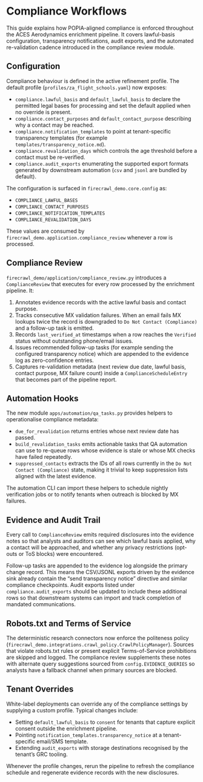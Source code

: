 # Compliance Workflows

This guide explains how POPIA-aligned compliance is enforced throughout the
ACES Aerodynamics enrichment pipeline. It covers lawful-basis configuration,
transparency notifications, audit exports, and the automated re-validation
cadence introduced in the compliance review module.

## Configuration

Compliance behaviour is defined in the active refinement profile. The default
profile (`profiles/za_flight_schools.yaml`) now exposes:

- `compliance.lawful_basis` and `default_lawful_basis` to declare the permitted
  legal bases for processing and set the default applied when no override is
  present.
- `compliance.contact_purposes` and `default_contact_purpose` describing why a
  contact may be reached.
- `compliance.notification_templates` to point at tenant-specific transparency
  templates (for example `templates/transparency_notice.md`).
- `compliance.revalidation_days` which controls the age threshold before a
  contact must be re-verified.
- `compliance.audit_exports` enumerating the supported export formats generated
  by downstream automation (`csv` and `jsonl` are bundled by default).

The configuration is surfaced in `firecrawl_demo.core.config` as:

- `COMPLIANCE_LAWFUL_BASES`
- `COMPLIANCE_CONTACT_PURPOSES`
- `COMPLIANCE_NOTIFICATION_TEMPLATES`
- `COMPLIANCE_REVALIDATION_DAYS`

These values are consumed by `firecrawl_demo.application.compliance_review`
whenever a row is processed.

## Compliance Review

`firecrawl_demo/application/compliance_review.py` introduces a
`ComplianceReview` that executes for every row processed by the enrichment
pipeline. It:

1. Annotates evidence records with the active lawful basis and contact purpose.
2. Tracks consecutive MX validation failures. When an email fails MX lookups
   twice the record is downgraded to `Do Not Contact (Compliance)` and a
   follow-up task is emitted.
3. Records `last_verified_at` timestamps when a row reaches the `Verified`
   status without outstanding phone/email issues.
4. Issues recommended follow-up tasks (for example sending the configured
   transparency notice) which are appended to the evidence log as
   zero-confidence entries.
5. Captures re-validation metadata (next review due date, lawful basis, contact
   purpose, MX failure count) inside a `ComplianceScheduleEntry` that becomes
   part of the pipeline report.

## Automation Hooks

The new module `apps/automation/qa_tasks.py` provides helpers to operationalise
compliance metadata:

- `due_for_revalidation` returns entries whose next review date has passed.
- `build_revalidation_tasks` emits actionable tasks that QA automation can use
  to re-queue rows whose evidence is stale or whose MX checks have failed
  repeatedly.
- `suppressed_contacts` extracts the IDs of all rows currently in the
  `Do Not Contact (Compliance)` state, making it trivial to keep suppression
  lists aligned with the latest evidence.

The automation CLI can import these helpers to schedule nightly verification
jobs or to notify tenants when outreach is blocked by MX failures.

## Evidence and Audit Trail

Every call to `ComplianceReview` emits required disclosures into the evidence
notes so that analysts and auditors can see which lawful basis applied, why a
contact will be approached, and whether any privacy restrictions (opt-outs or
ToS blocks) were encountered.

Follow-up tasks are appended to the evidence log alongside the primary change
record. This means the CSV/JSONL exports driven by the evidence sink already
contain the “send transparency notice” directive and similar compliance
checkpoints. Audit exports listed under `compliance.audit_exports` should be
updated to include these additional rows so that downstream systems can import
and track completion of mandated communications.

## Robots.txt and Terms of Service

The deterministic research connectors now enforce the politeness policy
(`firecrawl_demo.integrations.crawl_policy.CrawlPolicyManager`). Sources that
violate robots.txt rules or present explicit Terms-of-Service prohibitions are
skipped and logged. The compliance review supplements these notes with alternate
query suggestions sourced from `config.EVIDENCE_QUERIES` so analysts have a
fallback channel when primary sources are blocked.

## Tenant Overrides

White-label deployments can override any of the compliance settings by
supplying a custom profile. Typical changes include:

- Setting `default_lawful_basis` to `consent` for tenants that capture explicit
  consent outside the enrichment pipeline.
- Pointing `notification_templates.transparency_notice` at a
  tenant-specific email/SMS template.
- Extending `audit_exports` with storage destinations recognised by the tenant’s
  GRC tooling.

Whenever the profile changes, rerun the pipeline to refresh the compliance
schedule and regenerate evidence records with the new disclosures.
